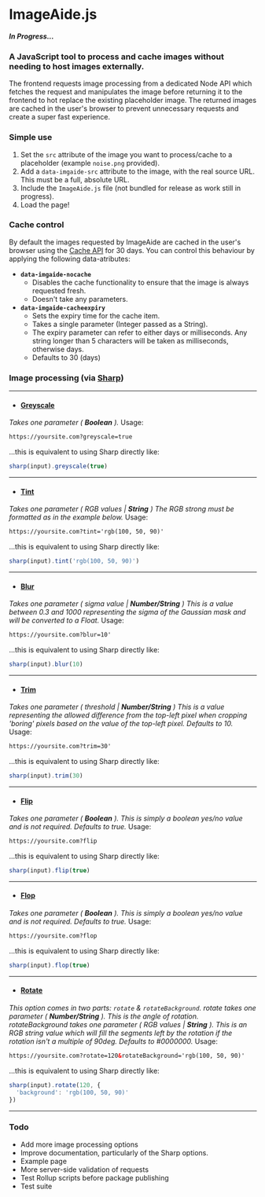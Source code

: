 
# ImageAide.js

**_In Progress..._**

### A JavaScript tool to process and cache images without needing to host images externally. 

The frontend requests image processing from a dedicated Node API which fetches the request and manipulates the image before returning it to the frontend to hot replace the existing placeholder image. The returned images are cached in the user's browser to prevent unnecessary requests and create a super fast experience.

### Simple use

1. Set the `src` attribute of the image you want to process/cache to a placeholder (example `noise.png` provided).
2. Add a `data-imgaide-src` attribute to the image, with the real source URL. This must be a full, absolute URL.
3. Include the `ImageAide.js` file (not bundled for release as work still in progress).
3. Load the page!

### Cache control

By default the images requested by ImageAide are cached in the user's browser using the [Cache API](https://developer.mozilla.org/en-US/docs/Web/API/Cache 'Cache API MDN docs') for 30 days. You can control this behaviour by applying the following data-atributes:

- __`data-imgaide-nocache`__
  - Disables the cache functionality to ensure that the image is always requested fresh. 
  - Doesn't take any parameters.
- __`data-imgaide-cacheexpiry`__
  - Sets the expiry time for the cache item.
  - Takes a single parameter (Integer passed as a String).
  - The expiry parameter can refer to either days or milliseconds. Any string longer than 5 characters will be taken as milliseconds, otherwise days.
  - Defaults to 30 (days)

### Image processing (via [Sharp](https://sharp.pixelplumbing.com/ 'Sharp docs'))

---

- #### [Greyscale](https://sharp.pixelplumbing.com/api-colour#greyscale 'Sharp greyscale function')
*Takes one parameter ( __Boolean__ ).*
Usage:
```html
https://yoursite.com?greyscale=true
```
...this is equivalent to using Sharp directly like:
```javascript
sharp(input).greyscale(true)
```

---

- #### [Tint](https://sharp.pixelplumbing.com/api-colour#tint 'Sharp tint function')
*Takes one parameter ( RGB values | __String__ )*
*The RGB strong must be formatted as in the example below.*
Usage:
```html
https://yoursite.com?tint='rgb(100, 50, 90)'
```
...this is equivalent to using Sharp directly like:
```javascript
sharp(input).tint('rgb(100, 50, 90)')
```

---

- #### [Blur](https://sharp.pixelplumbing.com/api-operation#blur 'Sharp blur function')
*Takes one parameter ( sigma value | __Number/String__ )*
*This is a value between 0.3 and 1000 representing the sigma of the Gaussian mask and will be converted to a Float.*
Usage:
```html
https://yoursite.com?blur=10'
```
...this is equivalent to using Sharp directly like:
```javascript
sharp(input).blur(10)
```

---

- #### [Trim](https://sharp.pixelplumbing.com/api-resize#trim 'Sharp trim function')
*Takes one parameter ( threshold | __Number/String__ )*
*This is a value representing the allowed difference from the top-left pixel when cropping 'boring' pixels based on the value of the top-left pixel. Defaults to 10.*
Usage:
```html
https://yoursite.com?trim=30'
```
...this is equivalent to using Sharp directly like:
```javascript
sharp(input).trim(30)
```

---

- #### [Flip](https://sharp.pixelplumbing.com/api-operation#flip 'Sharp flip function')
*Takes one parameter ( __Boolean__ ).*
*This is simply a boolean yes/no value and is not required. Defaults to true.*
Usage:
```html
https://yoursite.com?flip
```
...this is equivalent to using Sharp directly like:
```javascript
sharp(input).flip(true)
```

---

- #### [Flop](https://sharp.pixelplumbing.com/api-operation#flop 'Sharp flop function')
*Takes one parameter ( __Boolean__ ).*
*This is simply a boolean yes/no value and is not required. Defaults to true.*
Usage:
```html
https://yoursite.com?flop
```
...this is equivalent to using Sharp directly like:
```javascript
sharp(input).flop(true)
```

---

- #### [Rotate](https://sharp.pixelplumbing.com/api-operation#rotate 'Sharp rotate function')
*This option comes in two parts: `rotate` & `rotateBackground`.*
*rotate takes one parameter ( __Number/String__ ). This is the angle of rotation.*
*rotateBackground takes one parameter ( RGB values | __String__ ). This is an RGB string value which will fill the segments left by the rotation if the rotation isn't a multiple of 90deg. Defaults to #0000000.*
Usage:
```html
https://yoursite.com?rotate=120&rotateBackground='rgb(100, 50, 90)'
```
...this is equivalent to using Sharp directly like:
```javascript
sharp(input).rotate(120, {
  'background': 'rgb(100, 50, 90)' 
})
```

---

### Todo

- Add more image processing options
- Improve documentation, particularly of the Sharp options.
- Example page
- More server-side validation of requests
- Test Rollup scripts before package publishing
- Test suite